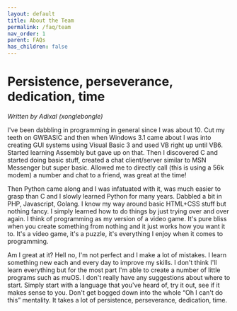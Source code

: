 ```yaml
---
layout: default
title: About the Team
permalink: /faq/team
nav_order: 1
parent: FAQs
has_children: false
---
```


# Persistence, perseverance, dedication, time
_Written by Adixal (xonglebongle)_

I've been dabbling in programming in general since I was about 10. Cut my teeth on GWBASIC and then when Windows 3.1 came about I was into creating GUI systems using Visual Basic 3 and used VB right up until VB6. Started learning Assembly but gave up on that. Then I discovered C and started doing basic stuff, created a chat client/server similar to MSN Messenger but super basic. Allowed me to directly call (this is using a 56k modem) a number and chat to a friend, was great at the time!

Then Python came along and I was infatuated with it, was much easier to grasp than C and I slowly learned Python for many years. Dabbled a bit in PHP, Javascript, Golang. I know my way around basic HTML+CSS stuff but nothing fancy. I simply learned how to do things by just trying over and over again. I think of programming as my version of a video game. It's pure bliss when you create something from nothing and it just works how you want it to. It's a video game, it's a puzzle, it's everything I enjoy when it comes to programming.

Am I great at it? Hell no, I'm not perfect and I make a lot of mistakes. I learn something new each and every day to improve my skills. I don't think I'll learn everything but for the most part I'm able to create a number of little programs such as muOS. I don't really have any suggestions about where to start. Simply start with a language that you've heard of, try it out, see if it makes sense to you. Don't get bogged down into the whole “Oh I can't do this” mentality. It takes a lot of persistence, perseverance, dedication, time. 